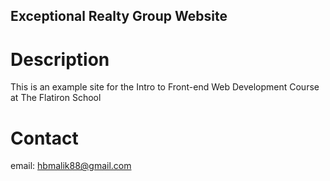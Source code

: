 Exceptional Realty Group Website
---

# Description

This is an example site for the Intro to Front-end Web Development Course at The Flatiron School

# Contact

email: hbmalik88@gmail.com